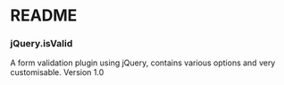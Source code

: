 # README #

### jQuery.isValid ###

A form validation plugin using jQuery, contains various options and very customisable.
Version 1.0